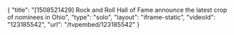 {
    "title": "[1508521429] Rock and Roll Hall of Fame announce the latest crop of nominees in Ohio",
    "type": "solo",
    "layout": "iframe-static",
    "videoId": "123185542",
    "url": "\/tvpembed\/123185542"
}